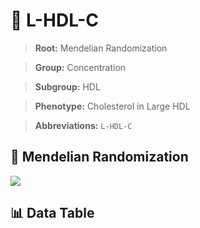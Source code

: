 # 🧪 L-HDL-C

> **Root:** Mendelian Randomization

> **Group:** Concentration  

> **Subgroup:** HDL

> **Phenotype:** Cholesterol in Large HDL  

> **Abbreviations:** `L-HDL-C`

## 🧬 Mendelian Randomization  

<img src="/MR/Figures/Inverse/L-HDL-C.png"/>


## 📊 Data Table


<CsvTableMRI src="/MR/Data/Inverse/L-HDL-C.csv"/>
